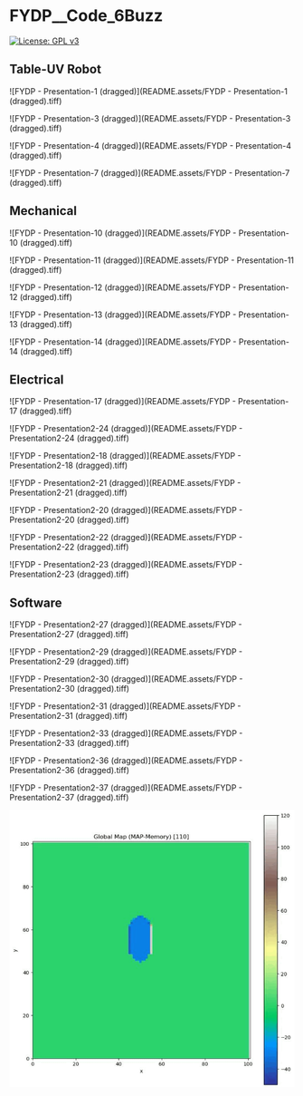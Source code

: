 # FYDP__Code_6Buzz

[![License: GPL v3](https://img.shields.io/badge/License-GPLv3-blue.svg)](https://www.gnu.org/licenses/gpl-3.0)

## Table-UV Robot

![FYDP - Presentation-1 (dragged)](README.assets/FYDP - Presentation-1 (dragged).tiff)

![FYDP - Presentation-3 (dragged)](README.assets/FYDP - Presentation-3 (dragged).tiff)

![FYDP - Presentation-4 (dragged)](README.assets/FYDP - Presentation-4 (dragged).tiff)

![FYDP - Presentation-7 (dragged)](README.assets/FYDP - Presentation-7 (dragged).tiff)

## Mechanical

![FYDP - Presentation-10 (dragged)](README.assets/FYDP - Presentation-10 (dragged).tiff)

![FYDP - Presentation-11 (dragged)](README.assets/FYDP - Presentation-11 (dragged).tiff)

![FYDP - Presentation-12 (dragged)](README.assets/FYDP - Presentation-12 (dragged).tiff)

![FYDP - Presentation-13 (dragged)](README.assets/FYDP - Presentation-13 (dragged).tiff)

![FYDP - Presentation-14 (dragged)](README.assets/FYDP - Presentation-14 (dragged).tiff)

## Electrical

![FYDP - Presentation-17 (dragged)](README.assets/FYDP - Presentation-17 (dragged).tiff)

![FYDP - Presentation2-24 (dragged)](README.assets/FYDP - Presentation2-24 (dragged).tiff)

![FYDP - Presentation2-18 (dragged)](README.assets/FYDP - Presentation2-18 (dragged).tiff)

![FYDP - Presentation2-21 (dragged)](README.assets/FYDP - Presentation2-21 (dragged).tiff)

![FYDP - Presentation2-20 (dragged)](README.assets/FYDP - Presentation2-20 (dragged).tiff)

![FYDP - Presentation2-22 (dragged)](README.assets/FYDP - Presentation2-22 (dragged).tiff)

![FYDP - Presentation2-23 (dragged)](README.assets/FYDP - Presentation2-23 (dragged).tiff)

## Software

![FYDP - Presentation2-27 (dragged)](README.assets/FYDP - Presentation2-27 (dragged).tiff)

![FYDP - Presentation2-29 (dragged)](README.assets/FYDP - Presentation2-29 (dragged).tiff)

![FYDP - Presentation2-30 (dragged)](README.assets/FYDP - Presentation2-30 (dragged).tiff)

![FYDP - Presentation2-31 (dragged)](README.assets/FYDP - Presentation2-31 (dragged).tiff)

![FYDP - Presentation2-33 (dragged)](README.assets/FYDP - Presentation2-33 (dragged).tiff)

![FYDP - Presentation2-36 (dragged)](README.assets/FYDP - Presentation2-36 (dragged).tiff)

![FYDP - Presentation2-37 (dragged)](README.assets/FYDP - Presentation2-37 (dragged).tiff)

<img src="README.assets/OmniPlayerGif_2021_03_11_02_32_53.gif" alt="OmniPlayerGif_2021_03_11_02_32_53" style="zoom:70%;" />

